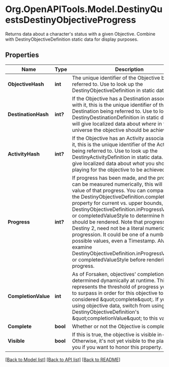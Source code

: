 # Org.OpenAPITools.Model.DestinyQuestsDestinyObjectiveProgress
Returns data about a character's status with a given Objective. Combine with DestinyObjectiveDefinition static data for display purposes.

## Properties

Name | Type | Description | Notes
------------ | ------------- | ------------- | -------------
**ObjectiveHash** | **int** | The unique identifier of the Objective being referred to. Use to look up the DestinyObjectiveDefinition in static data. | [optional] 
**DestinationHash** | **int?** | If the Objective has a Destination associated with it, this is the unique identifier of the Destination being referred to. Use to look up the DestinyDestinationDefinition in static data. This will give localized data about *where* in the universe the objective should be achieved. | [optional] 
**ActivityHash** | **int?** | If the Objective has an Activity associated with it, this is the unique identifier of the Activity being referred to. Use to look up the DestinyActivityDefinition in static data. This will give localized data about *what* you should be playing for the objective to be achieved. | [optional] 
**Progress** | **int?** | If progress has been made, and the progress can be measured numerically, this will be the value of that progress. You can compare it to the DestinyObjectiveDefinition.completionValue property for current vs. upper bounds, and use DestinyObjectiveDefinition.inProgressValueStyle or completedValueStyle to determine how this should be rendered. Note that progress, in Destiny 2, need not be a literal numeric progression. It could be one of a number of possible values, even a Timestamp. Always examine DestinyObjectiveDefinition.inProgressValueStyle or completedValueStyle before rendering progress. | [optional] 
**CompletionValue** | **int** | As of Forsaken, objectives&#39; completion value is determined dynamically at runtime.  This value represents the threshold of progress you need to surpass in order for this objective to be considered \&quot;complete\&quot;.  If you were using objective data, switch from using the DestinyObjectiveDefinition&#39;s \&quot;completionValue\&quot; to this value. | [optional] 
**Complete** | **bool** | Whether or not the Objective is completed. | [optional] 
**Visible** | **bool** | If this is true, the objective is visible in-game. Otherwise, it&#39;s not yet visible to the player. Up to you if you want to honor this property. | [optional] 

[[Back to Model list]](../README.md#documentation-for-models) [[Back to API list]](../README.md#documentation-for-api-endpoints) [[Back to README]](../README.md)

